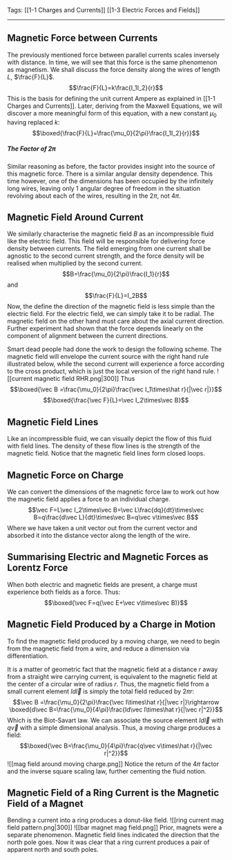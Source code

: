 Tags: [[1-1 Charges and Currents]] [[1-3 Electric Forces and Fields]]
___
## Magnetic Force between Currents
The previously mentioned force between parallel currents scales inversely with distance. In time, we will see that this force is the same phenomenon as magnetism. We shall discuss the force density along the wires of length $L$, $\frac{F}{L}$. 
$$\frac{F}{L}=k\frac{I_1I_2}{r}$$
This is the basis for defining the unit current Ampere as explained in [[1-1 Charges and Currents]]. Later, deriving from the Maxwell Equations, we will discover a more meaningful form of this equation, with a new constant $\mu_0$ having replaced $k$:
$$\boxed{\frac{F}{L}=\frac{\mu_0}{2\pi}\frac{I_1I_2}{r}}$$
##### The Factor of $2\pi$
Similar reasoning as before, the factor provides insight into the source of this magnetic force. There is a similar angular density dependence. This time however, one of the dimensions has been occupied by the infinitely long wires, leaving only 1 angular degree of freedom in the situation revolving about each of the wires, resulting in the $2\pi$, not $4\pi$. 
## Magnetic Field Around Current
We similarly characterise the magnetic field $B$ as an incompressible fluid like the electric field. This field will be responsible for delivering force density between currents. The field emerging from one current shall be agnostic to the second current strength, and the force density will be realised when multiplied by the second current. 
$$B=\frac{\mu_0}{2\pi}\frac{I_1}{r}$$
and 
$$\frac{F}{L}=I_2B$$
Now, the define the direction of the magnetic field is less simple than the electric field. For the electric field, we can simply take it to be radial. The magnetic field on the other hand must care about the axial current direction. Further experiment had shown that the force depends linearly on the component of alignment between the current directions. 

Smart dead people had done the work to design the following scheme. The magnetic field will envelope the current source with the right hand rule illustrated below, while the second current will experience a force according to the cross product, which is just the local version of the right hand rule. 
![[current magnetic field RHR.png|300]]
Thus
$$\boxed{\vec B =\frac{\mu_0}{2\pi}\frac{\vec I_1\times\hat r}{|\vec r|}}$$
$$\boxed{\frac{\vec F}{L}=\vec I_2\times\vec B}$$
## Magnetic Field Lines
Like an incompressible fluid, we can visually depict the flow of this fluid with field lines. The density of these flow lines is the strength of the magnetic field. Notice that the magnetic field lines form closed loops.
## Magnetic Force on Charge
We can convert the dimensions of the magnetic force law to work out how the magnetic field applies a force to an individual charge. 
$$\vec F=L\vec I_2\times\vec B=\vec L\frac{dq}{dt}\times\vec B=q\frac{d\vec L}{dt}\times\vec B=q\vec v\times\vec B$$
Where we have taken a unit vector out from the current vector and absorbed it into the distance vector along the length of the wire. 
## Summarising Electric and Magnetic Forces as Lorentz Force
When both electric and magnetic fields are present, a charge must experience both fields as a force. Thus: 
$$\boxed{\vec F=q(\vec E+\vec v\times\vec B)}$$
## Magnetic Field Produced by a Charge in Motion
To find the magnetic field produced by a moving charge, we need to begin from the magnetic field from a wire, and reduce a dimension via differentiation. 

It is a matter of geometric fact that the magnetic field at a distance $r$ away from a straight wire carrying current, is equivalent to the magnetic field at the center of a circular wire of radius $r$. Thus, the magnetic field from a small current element $Id\vec l$ is simply the total field reduced by $2\pi r$:
$$\vec B =\frac{\mu_0}{2\pi}\frac{\vec I\times\hat r}{|\vec r|}\rightarrow \boxed{d\vec B=\frac{\mu_0}{4\pi}\frac{Id\vec l\times\hat r}{|\vec r|^2}}$$
Which is the Biot-Savart law. We can associate the source element $Id\vec l$ with $q\vec v$ with a simple dimensional analysis. Thus, a moving charge produces a field:
$$\boxed{\vec B=\frac{\mu_0}{4\pi}\frac{q\vec v\times\hat r}{|\vec r|^2}}$$
![[mag field around moving charge.png]]
Notice the return of the $4\pi$ factor and the inverse square scaling law, further cementing the fluid notion. 
## Magnetic Field of a Ring Current is the Magnetic Field of a Magnet
Bending a current into a ring produces a donut-like field. 
![[ring current mag field pattern.png|300]]
![[bar magnet mag field.png]]
Prior, magnets were a separate phenomenon. Magnetic field lines indicated the direction that the north pole goes. Now it was clear that a ring current produces a pair of apparent north and south poles. 